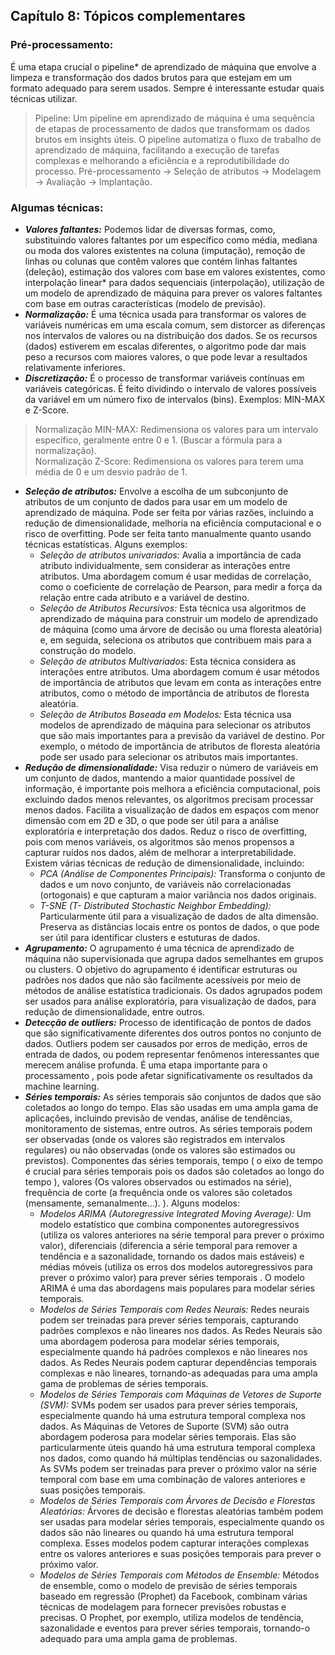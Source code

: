 ## Capítulo 8: Tópicos complementares

### Pré-processamento:
É uma etapa crucial o pipeline* de aprendizado de máquina que envolve a limpeza e transformação dos dados brutos para que estejam em um formato adequado para serem usados. Sempre é interessante estudar quais técnicas utilizar.
> Pipeline: Um pipeline em aprendizado de máquina é uma sequência de etapas de processamento de dados que transformam os dados brutos em insights úteis. O pipeline automatiza o fluxo de trabalho de aprendizado de máquina, facilitando a execução de tarefas complexas e melhorando a eficiência e a reprodutibilidade do processo. Pré-processamento -> Seleção de atributos -> Modelagem -> Avaliação -> Implantação.
### Algumas técnicas:
 - _**Valores faltantes:**_ Podemos lidar de diversas formas, como, substituindo  valores faltantes por um específico como média, mediana ou moda dos valores existentes na coluna (imputação), remoção de linhas ou colunas que contêm valores que contém linhas faltantes (deleção), estimação dos valores com base em valores existentes, como interpolação linear* para dados sequenciais (interpolação), utilização de um modelo de aprendizado de máquina para prever os valores faltantes com base em outras características (modelo de previsão).
 - _**Normalização:**_ É uma técnica usada para transformar os valores de variáveis numéricas em uma escala comum, sem distorcer as diferenças nos intervalos de valores ou na distribuição dos dados. Se os recursos (dados) estiverem em escalas diferentes, o algoritmo pode dar mais peso a recursos com maiores valores, o que pode levar a resultados relativamente inferiores.
 - _**Discretização:**_ É o processo de transformar variáveis contínuas em variáveis categóricas. É feito dividindo o intervalo de valores possíveis da variável em um número fixo de intervalos (bins). Exemplos: MIN-MAX e Z-Score.
  > Normalização MIN-MAX: Redimensiona os valores para um intervalo específico, geralmente entre 0 e 1. (Buscar a fórmula para a normalização).<br>
  > Normalização Z-Score: Redimensiona os valores para terem uma média de 0 e um desvio padrão de 1.
 - _**Seleção de atributos:**_  Envolve a escolha de um subconjunto de atributos de um conjunto de dados para usar em um modelo de aprendizado de máquina. Pode ser feita por várias razões, incluindo a redução de dimensionalidade, melhoria na eficiência computacional e o risco de overfitting. Pode ser feita tanto manualmente quanto usando técnicas estatísticas. Alguns exemplos:
    - *Seleção de atributos univariados:* Avalia a importância de cada atributo individualmente, sem considerar as interações entre atributos. Uma abordagem comum é usar medidas de correlação, como o coeficiente de correlação de Pearson, para medir a força da relação entre cada atributo e a variável de destino.
    - *Seleção de Atributos Recursivos:* Esta técnica usa algoritmos de aprendizado de máquina para construir um modelo de aprendizado de máquina (como uma árvore de decisão ou uma floresta aleatória) e, em seguida, seleciona os atributos que contribuem mais para a construção do modelo.
    - *Seleção de atributos Multivariados:* Esta técnica considera as interações entre atributos. Uma abordagem comum é usar métodos de importância de atributos que levam em conta as interações entre atributos, como o método de importância de atributos de floresta aleatória.
    - *Seleção de Atributos Baseada em Modelos:* Esta técnica usa modelos de aprendizado de máquina para selecionar os atributos que são mais importantes para a previsão da variável de destino. Por exemplo, o método de importância de atributos de floresta aleatória pode ser usado para selecionar os atributos mais importantes.
 - _**Redução de dimensionalidade:**_ Visa reduzir o número de variáveis em um conjunto de dados, mantendo a maior quantidade possível de informação, é importante pois melhora a eficiência computacional, pois excluindo dados menos relevantes, os algoritmos precisam processar menos dados. Facilita a visualização de dados em espaços com menor dimensão com em 2D e 3D, o que pode ser útil para a análise exploratória e interpretação dos dados. Reduz o risco de overfitting, pois com menos variáveis, os algoritmos são  menos propensos a capturar ruídos nos dados, além de melhorar a interpretabilidade. Existem várias técnicas de redução de dimensionalidade, incluindo:
    - *PCA (Análise de Componentes Principais):* Transforma o conjunto de dados e um novo conjunto, de variáveis não correlacionadas (ortogonais) e que capturam a maior variância nos dados originais.
    - *T-SNE (T- Distributed Stochastic Neighbor Embedding):* Particularmente útil para a visualização de dados de alta dimensão. Preserva as distâncias locais entre os pontos de dados, o que pode ser útil para identificar clusters e estuturas de dados.
 - _**Agrupamento:**_ O agrupamento é uma técnica de aprendizado de máquina não supervisionada que agrupa dados semelhantes em grupos ou clusters. O objetivo do agrupamento é identificar estruturas ou padrões nos dados que não são facilmente acessíveis por meio de métodos de análise estatística tradicionais. Os dados agrupados podem ser usados para análise exploratória, para visualização de dados, para redução de dimensionalidade, entre outros.
 - _**Detecção de outliers:**_ Processo de identificação de pontos de dados que são significativamente diferentes dos outros pontos no conjunto de dados. Outliers podem ser causados por erros de medição, erros de entrada de dados, ou podem representar fenômenos interessantes que merecem análise profunda. É uma etapa importante para o processamento , pois pode afetar significativamente os resultados da machine learning.
 - _**Séries temporais:**_ As séries temporais são conjuntos de dados que são coletados ao longo do tempo. Elas são usadas em uma ampla gama de aplicações, incluindo previsão de vendas, análise de tendências, monitoramento de sistemas, entre outros. As séries temporais podem ser observadas (onde os valores são registrados em intervalos regulares) ou não observadas (onde os valores são estimados ou previstos). Componentes das séries temporais, tempo ( o eixo de tempo é crucial para séries temporais pois os dados são coletados ao longo do tempo
), valores (Os valores observados ou estimados na série), frequência de corte (a frequência onde os valores  são coletados (mensamente, semanalmente…).
). Alguns modelos:
    - *Modelos ARIMA (Autoregressive Integrated Moving Average):* Um modelo estatístico que combina componentes autoregressivos (utiliza os valores anteriores na série temporal para prever o próximo valor), diferenciais (diferencia a série temporal para remover a tendência e a sazonalidade, tornando os dados mais estáveis) e médias móveis (utiliza os erros dos modelos autoregressivos para prever o próximo valor) para prever séries temporais . O modelo ARIMA é uma das abordagens mais populares para modelar séries temporais.
    - *Modelos de Séries Temporais com Redes Neurais:*  Redes neurais podem ser treinadas para prever séries temporais, capturando padrões complexos e não lineares nos dados. As Redes Neurais são uma abordagem poderosa para modelar séries temporais, especialmente quando há padrões complexos e não lineares nos dados. As Redes Neurais podem capturar dependências temporais complexas e não lineares, tornando-as adequadas para uma ampla gama de problemas de séries temporais.
    - *Modelos de Séries Temporais com Máquinas de Vetores de Suporte (SVM):* SVMs podem ser usados para prever séries temporais, especialmente quando há uma estrutura temporal complexa nos dados. As Máquinas de Vetores de Suporte (SVM) são outra abordagem poderosa para modelar séries temporais. Elas são particularmente úteis quando há uma estrutura temporal complexa nos dados, como quando há múltiplas tendências ou sazonalidades. As SVMs podem ser treinadas para prever o próximo valor na série temporal com base em uma combinação de valores anteriores e suas posições temporais.
    - *Modelos de Séries Temporais com Árvores de Decisão e Florestas Aleatórias:* Árvores de decisão e florestas aleatórias também podem ser usadas para modelar séries temporais, especialmente quando os dados são não lineares ou quando há uma estrutura temporal complexa. Esses modelos podem capturar interações complexas entre os valores anteriores e suas posições temporais para prever o próximo valor.
    - *Modelos de Séries Temporais com Métodos de Ensemble:* Métodos de ensemble, como o modelo de previsão de séries temporais baseado em regressão (Prophet) da Facebook, combinam várias técnicas de modelagem para fornecer previsões robustas e precisas. O Prophet, por exemplo, utiliza modelos de tendência, sazonalidade e eventos para prever séries temporais, tornando-o adequado para uma ampla gama de problemas.
